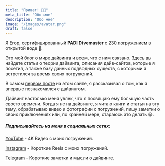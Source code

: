 ```yaml
---
title: "Привет! 👋🏼"
meta_title: "Обо мне"
description: "Обо мне"
image: "/images/avatar.png"
draft: false
---
```


Я Егор, сертифицированный **PADI Divemaster** с <u>230 погружением</u> в открытой воде 🤿.

Это мой блог о мире дайвинга и всем, что с ним связано. Здесь вы найдете статьи о теории дайвинга, описания дайв-сайтов, которые я посетил, а также базу данных подводных существ, с которыми я встретился за время своих погружений.

В самом [первом посте](/blog/first-post/) на этом сайте, я рассказывал о том, как я впервые познакомился с дайвингом.

Дайвинг настолько меня увлек, что я посвящаю ему большую часть своего времени. Когда я не на дайвинге, я читаю книги и статьи на эту тему, обрабатываю видео и фотографии с погружений, пишу заметки о своих приключениях или, по крайней мере, стараюсь это делать 😀.

##### Подписывайтесь на меня в социальных сетях:
        
<i class="fa-brands fa-youtube" style="color: #ff0505;"></i> [YouTube](https://www.youtube.com/@diversnotes) - 4K Видео с моих погружений.

<i class="fab fa-instagram" style="color: #fb65a1;"></i> [Instagram](https://www.instagram.com/diver_egor?igshid=OGQ5ZDc2ODk2ZA%3D%3D) - Короткие Reels с моих погружений.

<i class="fa-brands fa-telegram" style="color: #74C0FC;"></i>  [Telegram](https://t.me/diversnotes) - Короткие заметки и мысли о дайвинге.
